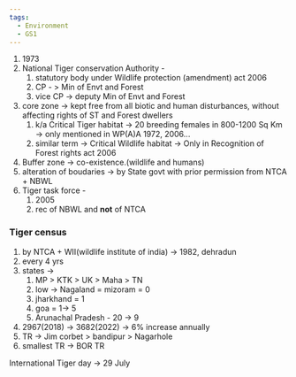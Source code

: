 ```yaml
---
tags:
  - Environment
  - GS1
---
```

1. 1973
2. National Tiger conservation Authority -
	1. statutory body under Wildlife protection (amendment) act 2006
	2. CP - > Min of Envt and Forest
	3. vice CP -> deputy Min of Envt and Forest
3. core zone -> kept free from all biotic and human disturbances, without affecting rights of ST and Forest dwellers
	1. k/a Critical Tiger habitat -> 20 breeding females in 800-1200 Sq Km -> only mentioned in WP(A)A 1972, 2006...
	2. similar term -> Critical Wildlife habitat -> Only in Recognition of Forest rights act 2006
4. Buffer zone -> co-existence.(wildlife and humans)
5. alteration of boudaries -> by State govt with prior permission from NTCA + NBWL
6. Tiger task force -
	1. 2005
	2. rec of NBWL and **not** of NTCA
### Tiger census
1. by NTCA + WII(wildlife institute of india) -> 1982, dehradun
2. every 4 yrs
3. states -> 
	1. MP > KTK > UK > Maha > TN
	2. low -> Nagaland = mizoram = 0
	3. jharkhand = 1
	4. goa = 1-> 5
	5. Arunachal Pradesh - 20 -> 9
4. 2967(2018) -> 3682(2022) -> 6% increase annually
5. TR -> Jim corbet > bandipur > Nagarhole
6. smallest TR -> BOR TR

International Tiger day -> 29 July